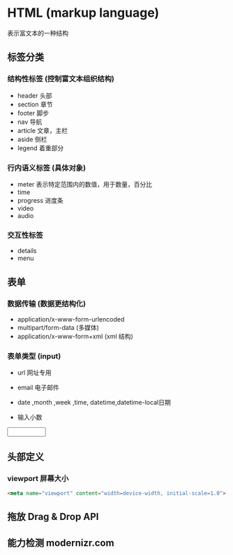 # HTML (markup language)
表示富文本的一种结构

## 标签分类
### 结构性标签 (控制富文本组织结构)
- header 头部
- section 章节
- footer 脚步
- nav 导航
- article 文章，主栏
- aside 侧栏
- legend 着重部分 

### 行内语义标签 (具体对象)
- meter 表示特定范围内的数值，用于数量，百分比
- time
- progress 进度条
- video
- audio

### 交互性标签
- details
- menu

## 表单
### 数据传输 (数据更结构化) ###

- application/x-www-form-urlencoded
- multipart/form-data   (多媒体)
- application/x-www-form+xml  (xml 结构)


### 表单类型 (input) ###

- url 网址专用
- email 电子邮件
- date ,month ,week ,time, datetime,datetime-local日期

- 输入小数
<input type="number" min="0" max="100" step="0.01"/>

## 头部定义
### viewport 屏幕大小 ###

``` html
<meta name="viewport" content="width=device-width, initial-scale=1.0">
```
## 拖放 Drag & Drop API

## 能力检测 modernizr.com
